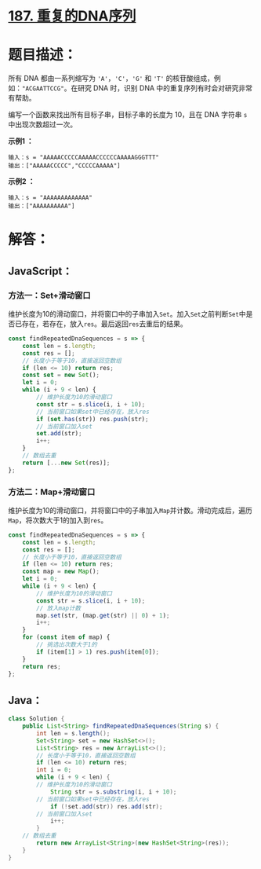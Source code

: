 # [187. 重复的DNA序列](https://leetcode-cn.com/problems/repeated-dna-sequences/)

# 题目描述：

所有 DNA 都由一系列缩写为 `'A'`，`'C'`，`'G'` 和 `'T'` 的核苷酸组成，例如：`"ACGAATTCCG"`。在研究 DNA 时，识别 DNA 中的重复序列有时会对研究非常有帮助。

编写一个函数来找出所有目标子串，目标子串的长度为 10，且在 DNA 字符串 `s` 中出现次数超过一次。



**示例1 ：**

```
输入：s = "AAAAACCCCCAAAAACCCCCCAAAAAGGGTTT"
输出：["AAAAACCCCC","CCCCCAAAAA"]
```

**示例2 ：**

```
输入：s = "AAAAAAAAAAAAA"
输出：["AAAAAAAAAA"]
```



# 解答：

## JavaScript：


### 方法一：Set+滑动窗口

维护长度为10的滑动窗口，并将窗口中的子串加入`Set`。加入`Set`之前判断`Set`中是否已存在，若存在，放入`res`。最后返回`res`去重后的结果。

```JavaScript
const findRepeatedDnaSequences = s => {
    const len = s.length;
    const res = [];
    // 长度小于等于10，直接返回空数组
    if (len <= 10) return res;
    const set = new Set();
    let i = 0;
    while (i + 9 < len) {
        // 维护长度为10的滑动窗口
        const str = s.slice(i, i + 10);
        // 当前窗口如果set中已经存在，放入res
        if (set.has(str)) res.push(str);
        // 当前窗口加入set
        set.add(str);
        i++;
    }
    // 数组去重
    return [...new Set(res)];
};
```
### 方法二：Map+滑动窗口

维护长度为10的滑动窗口，并将窗口中的子串加入`Map`并计数。滑动完成后，遍历`Map`，将次数大于1的加入到`res`。

```JavaScript
const findRepeatedDnaSequences = s => {
    const len = s.length;
    const res = [];
    // 长度小于等于10，直接返回空数组
    if (len <= 10) return res;
    const map = new Map();
    let i = 0;
    while (i + 9 < len) {
        // 维护长度为10的滑动窗口
        const str = s.slice(i, i + 10);
        // 放入map计数
        map.set(str, (map.get(str) || 0) + 1);
        i++;
    }
    for (const item of map) {
        // 挑选出次数大于1的
        if (item[1] > 1) res.push(item[0]);
    }
    return res;
};
```

## Java：

```java
class Solution {
    public List<String> findRepeatedDnaSequences(String s) {
        int len = s.length();
        Set<String> set = new HashSet<>();
        List<String> res = new ArrayList<>();
        // 长度小于等于10，直接返回空数组
        if (len <= 10) return res;
        int i = 0;
        while (i + 9 < len) {
        // 维护长度为10的滑动窗口
            String str = s.substring(i, i + 10);
        // 当前窗口如果set中已经存在，放入res
            if (!set.add(str)) res.add(str);
        // 当前窗口加入set
            i++;
        }
    // 数组去重
        return new ArrayList<String>(new HashSet<String>(res));
    }
}
```

